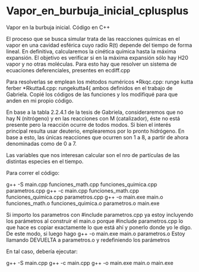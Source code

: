 # Vapor_en_burbuja_inicial_cplusplus
Vapor en la burbuja inicial. Código en C++


El proceso que se busca simular trata de las reacciones químicas en el vapor en una cavidad esférica cuyo radio R(t) depende del tiempo de forma lineal. En definitiva, calcularemos la cinética química hasta la máxima expansión. El objetivo es verificar si en la máxima expansión sólo hay H20 vapor y no otras moléculas. Para esto hay que resolver un sistema de ecuaciones deferenciales, presentes en ecdiff.cpp

Para resolverlas se emplean los métodos numéricos
*Rkqc.cpp: runge kutta ferber
*Rkutta4.cpp: rungekutta4{
ambos definidos en el trabajo de Gabriela. Copié los códigos de las funciones y los modifiqué para que anden en mi propio código.

En base a la tabla 2.2.4.1 de la tesis de Gabriela, consideraremos que no hay N (nitrógeno) y en las reacciones con M (catalizador), éste no está presente pero la reacción ocurre de todos modos. Si bien el interés principal resulta usar deuterio, emplearemos por lo pronto hidrógeno. En base a esto, las únicas reacciones que ocurren son 1 a 8, a partir de ahora denominadas como de 0 a 7.

Las variables que nos interesan calcular son el nro de partículas de las distintas especies en el tiempo. 

Para correr el código:

g++ -S main.cpp funciones_math.cpp funciones_quimica.cpp parametros.cpp 
g++ -c main.cpp funciones_math.cpp funciones_quimica.cpp parametros.cpp
g++ -o main.exe main.o funciones_math.o funciones_quimica.o parametros.o
main.exe



Si importo los parametros con
#include parametros.cpp
ya estoy incluyendo los parámetros al construir el main.o porque #include parametros.cpp lo que hace es copiar exactamente lo que está ahí y ponerlo donde yo le digo. De este modo, si luego hago
g++ -o main.exe main.o parametros.o
Estoy llamando DEVUELTA a parametros.o y redefiniendo los parámetros

En tal caso, debería ejecutar:

g++ -S main.cpp
g++ -c main.cpp
g++ -o main.exe main.o
main.exe